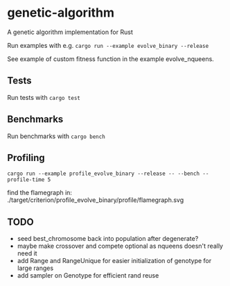 # genetic-algorithm
A genetic algorithm implementation for Rust

Run examples with e.g. `cargo run --example evolve_binary --release`

See example of custom fitness function in the example evolve_nqueens.

## Tests

Run tests with `cargo test`

## Benchmarks

Run benchmarks with `cargo bench`

## Profiling

`cargo run --example profile_evolve_binary --release -- --bench --profile-time 5`

find the flamegraph in: ./target/criterion/profile_evolve_binary/profile/flamegraph.svg

## TODO
* seed best_chromosome back into population after degenerate?
* maybe make crossover and compete optional as nqueens doesn't really need it
* add Range and RangeUnique for easier initialization of genotype for large ranges
* add sampler on Genotype for efficient rand reuse



